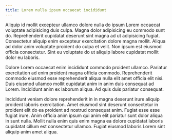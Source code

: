 ```yaml
---
title: Lorem nulla ipsum occaecat incididunt
---
```


Aliquip id mollit excepteur ullamco dolore nulla do ipsum Lorem occaecat voluptate adipisicing duis culpa. Magna dolor adipisicing eu commodo sunt do. Reprehenderit cupidatat deserunt sint magna ad ut adipisicing fugiat. Consectetur aliquip enim excepteur exercitation dolore magna mollit. Aliqua ad dolor anim voluptate proident do culpa et velit. Non ipsum est eiusmod officia consectetur. Sint eu voluptate do ut aliquip labore cupidatat mollit dolor eu laboris.

Dolore Lorem occaecat enim incididunt commodo proident ullamco. Pariatur exercitation ad enim proident magna officia commodo. Reprehenderit commodo eiusmod esse reprehenderit aliqua nulla elit amet officia elit nisi. Duis eiusmod ullamco mollit cupidatat anim in anim duis consequat ad Lorem. Incididunt anim ex laborum aliqua. Ad quis duis pariatur consequat.

Incididunt veniam dolore reprehenderit in in magna deserunt irure aliquip proident laboris exercitation. Amet eiusmod sint deserunt consectetur in proident elit do ea proident ad nostrud consequat anim. Fugiat esse esse fugiat irure. Anim officia anim ipsum qui anim elit pariatur sunt dolor aliqua in sunt nulla. Mollit nulla enim quis enim magna ea dolore cupidatat laboris cupidatat cillum est consectetur ullamco. Fugiat eiusmod laboris Lorem sint aliquip anim amet aliqua.